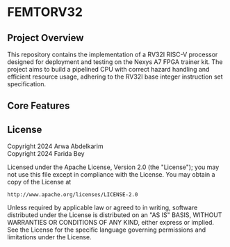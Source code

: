 # FEMTORV32
## Project Overview
This repository contains the implementation of a RV32I RISC-V processor designed for deployment and testing on the Nexys A7 FPGA trainer kit. The project aims to build a pipelined CPU with correct hazard handling and efficient resource usage, adhering to the RV32I base integer instruction set specification.

## Core Features






## License
Copyright 2024 Arwa Abdelkarim  
Copyright 2024 Farida Bey

Licensed under the Apache License, Version 2.0 (the "License");
you may not use this file except in compliance with the License.
You may obtain a copy of the License at

    http://www.apache.org/licenses/LICENSE-2.0

Unless required by applicable law or agreed to in writing, software
distributed under the License is distributed on an "AS IS" BASIS,
WITHOUT WARRANTIES OR CONDITIONS OF ANY KIND, either express or implied.
See the License for the specific language governing permissions and
limitations under the License.
